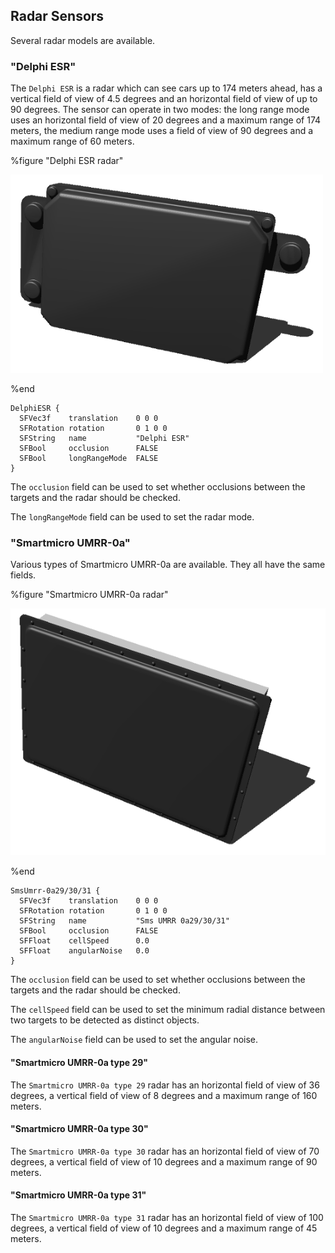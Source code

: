 ## Radar Sensors

Several radar models are available.

### "Delphi ESR"

The `Delphi ESR` is a radar which can see cars up to 174 meters ahead, has a vertical field of view of 4.5 degrees and an horizontal field of view of up to 90 degrees.
The sensor can operate in two modes: the long range mode uses an horizontal field of view of 20 degrees and a maximum range of 174 meters, the medium range mode uses a field of view of 90 degrees and a maximum range of 60 meters.

%figure "Delphi ESR radar"

![delphi.png](images/sensors/delphi.png)

%end

```
DelphiESR {
  SFVec3f    translation    0 0 0
  SFRotation rotation       0 1 0 0
  SFString   name           "Delphi ESR"
  SFBool     occlusion      FALSE
  SFBool     longRangeMode  FALSE
}
```

The `occlusion` field can be used to set whether occlusions between the targets and the radar should be checked.

The `longRangeMode` field can be used to set the radar mode.

### "Smartmicro UMRR-0a"

Various types of Smartmicro UMRR-0a are available.
They all have the same fields.

%figure "Smartmicro UMRR-0a radar"

![smartmicro.png](images/sensors/smartmicro.png)

%end

```
SmsUmrr-0a29/30/31 {
  SFVec3f    translation    0 0 0
  SFRotation rotation       0 1 0 0
  SFString   name           "Sms UMRR 0a29/30/31"
  SFBool     occlusion      FALSE
  SFFloat    cellSpeed      0.0
  SFFloat    angularNoise   0.0
}
```

The `occlusion` field can be used to set whether occlusions between the targets and the radar should be checked.

The `cellSpeed` field can be used to set the minimum radial distance between two targets to be detected as distinct objects.

The `angularNoise` field can be used to set the angular noise.

#### "Smartmicro UMRR-0a type 29"

The `Smartmicro UMRR-0a type 29` radar has an horizontal field of view of 36 degrees, a vertical field of view of 8 degrees and a maximum range of 160 meters.

#### "Smartmicro UMRR-0a type 30"

The `Smartmicro UMRR-0a type 30` radar has an horizontal field of view of 70 degrees, a vertical field of view of 10 degrees and a maximum range of 90 meters.

#### "Smartmicro UMRR-0a type 31"

The `Smartmicro UMRR-0a type 31` radar has an horizontal field of view of 100 degrees, a vertical field of view of 10 degrees and a maximum range of 45 meters.
